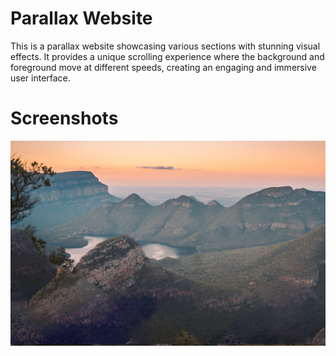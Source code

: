 # Parallax Website

This is a parallax website showcasing various sections with stunning visual effects. It provides a unique scrolling experience where the background and foreground move at different speeds, creating an engaging and immersive user interface.
  
# Screenshots

![Screenshot 1](assets/bg1.png)